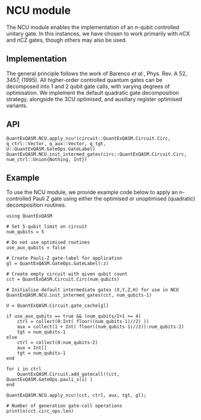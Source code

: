 # NCU module
The NCU module enables the implementation of an $n$-qubit controlled unitary gate. In this instances, we have chosen to work primarily with $n$CX and $n$CZ gates, though others may also be used.

## Implementation
The general principle follows the work of Barenco *et al.*, Phys. Rev. A 52, 3457, (1995). All higher-order controlled quantum gates can be decomposed into 1 and 2 qubit gate calls, with varying degrees of optimisation. We implement the default quadratic gate decomposition strategy, alongside the 3CU optimised, and auxiliary register optimised variants.

## API

```@docs
QuantExQASM.NCU.apply_ncu!(circuit::QuantExQASM.Circuit.Circ, q_ctrl::Vector, q_aux::Vector, q_tgt, U::QuantExQASM.GateOps.GateLabel)
QuantExQASM.NCU.init_intermed_gates(circ::QuantExQASM.Circuit.Circ, num_ctrl::Union{Nothing, Int})
```

## Example 
To use the NCU module, we provide example code below to apply an n-controlled Pauli Z gate using either the optimised or unoptimised (quadratic) decomposition routines.

```@example
using QuantExQASM

# Set 5-qubit limit on circuit
num_qubits = 5

# Do not use optimised routines
use_aux_qubits = false

# Create Pauli-Z gate-label for application
gl = QuantExQASM.GateOps.GateLabel(:z)

# Create empty circuit with qiven qubit count
cct = QuantExQASM.Circuit.Circ(num_qubits)

# Initialise default intermediate gates (X,Y,Z,H) for use in NCU
QuantExQASM.NCU.init_intermed_gates(cct, num_qubits-1)

U = QuantExQASM.Circuit.gate_cache[gl]

if use_aux_qubits == true && (num_qubits/2+1 >= 4)
    ctrl = collect(0:Int( floor((num_qubits-1)//2) ))
    aux = collect(1 + Int( floor((num_qubits-1)//2)):num_qubits-2)
    tgt = num_qubits-1
else
    ctrl = collect(0:num_qubits-2)
    aux = Int[]
    tgt = num_qubits-1
end

for i in ctrl
    QuantExQASM.Circuit.add_gatecall!(cct, QuantExQASM.GateOps.pauli_x(i) )
end

QuantExQASM.NCU.apply_ncu!(cct, ctrl, aux, tgt, gl);

# Number of generation gate-call operations
println(cct.circ_ops.len)
```